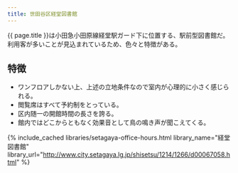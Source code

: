```yaml
---
title: 世田谷区経堂図書館
---
```


{{ page.title }}は小田急小田原線経堂駅ガード下に位置する、駅前型図書館だ。
利用客が多いことが見込まれているため、色々と特徴がある。

## 特徴

* ワンフロアしかない上、上述の立地条件なので室内が心理的に小さく感じられる。
* 閲覧席はすべて予約制をとっている。
* 区内随一の開館時間の長さを誇る。
* 館内ではどこからともなく効果音として鳥の鳴き声が聞こえてくる。

{% include_cached libraries/setagaya-office-hours.html
    library_name="経堂図書館"
    library_url="http://www.city.setagaya.lg.jp/shisetsu/1214/1266/d00067058.html" %}
